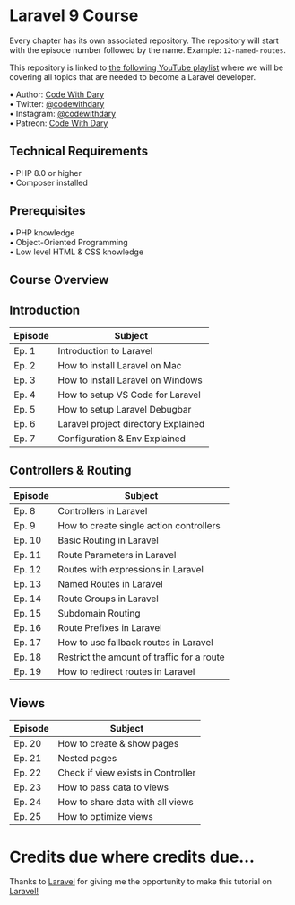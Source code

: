 # Laravel 9 Course

Every chapter has its own associated repository. The repository will start with the episode number followed by the name. Example: ```12-named-routes```.

This repository is linked to [the following YouTube playlist]() where we will be covering all topics that are needed to become a Laravel developer.

•	Author: [Code With Dary](https://github.com/codewithdary/) <br>
•	Twitter: [@codewithdary](https://twitter.com/codewithdary) <br>
•	Instagram: [@codewithdary](https://www.instagram.com/codewithdary/) <br>
•	Patreon: [Code With Dary](https://www.patreon.com/user?u=30307830/) <br>

## Technical Requirements
•	PHP 8.0 or higher <br>
•	Composer installed <br>

## Prerequisites
•	PHP knowledge <br>
•	Object-Oriented Programming <br>
•	Low level HTML & CSS knowledge <br>

## Course Overview

## Introduction
| **Episode**   | **Subject** |
| ------------- |-------------|
| Ep. 1         | Introduction to Laravel |
| Ep. 2         | How to install Laravel on Mac |
| Ep. 3         | How to install Laravel on Windows |
| Ep. 4         | How to setup VS Code for Laravel |
| Ep. 5         | How to setup Laravel Debugbar |
| Ep. 6         | Laravel project directory Explained |
| Ep. 7         | Configuration & Env Explained |

## Controllers & Routing
| **Episode**   | **Subject** |
| ------------- |-------------|
| Ep. 8         | Controllers in Laravel |
| Ep. 9         | How to create single action controllers |
| Ep. 10        | Basic Routing in Laravel |
| Ep. 11        | Route Parameters in Laravel |
| Ep. 12        | Routes with expressions in Laravel |
| Ep. 13        | Named Routes in Laravel |
| Ep. 14        | Route Groups in Laravel |
| Ep. 15        | Subdomain Routing |
| Ep. 16        | Route Prefixes in Laravel |
| Ep. 17        | How to use fallback routes in Laravel |
| Ep. 18        | Restrict the amount of traffic for a route |
| Ep. 19        | How to redirect routes in Laravel |

## Views
| **Episode**   | **Subject** |
| ------------- |-------------|
| Ep. 20         | How to create & show pages |
| Ep. 21         | Nested pages |
| Ep. 22        | Check if view exists in Controller |
| Ep. 23        | How to pass data to views |
| Ep. 24        | How to share data with all views |
| Ep. 25        | How to optimize views |


# Credits due where credits due…
Thanks to [Laravel](https://laravel.com/) for giving me the opportunity to make this tutorial on [Laravel!](https://laravel.com/docs/9.x/)

